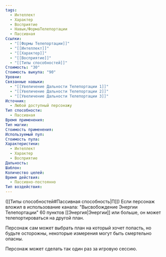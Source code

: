 ```yaml
---
tags:
  - Интеллект
  - Характер
  - Восприятие
  - Навык/ФормаТелепортации
  - Пассивная
Ссылки:
  - "[[Формы Телепортации]]"
  - "[[Интеллект]]"
  - "[[Характер]]"
  - "[[Восприятие]]"
  - "[[Типы способностей]]"
Стоимость: "30"
Стоимость выкупа: "90"
Уровни: 
Связанные навыки:
  - "[[Увеличение Дальности Телепортации 1]]"
  - "[[Увеличение Дальности Телепортации 2]]"
  - "[[Увеличение Дальности Телепортации 3]]"
Источник:
  - Любой доступный персонажу
Тип способности:
  - Пассивная
Время применения: 
Тип магии: 
Стоимость применения: 
Используемый пул: 
Стоимость пула: 
Характеристики:
  - Интеллект
  - Характер
  - Восприятие
Дальность: 
Шаблон: 
Количество целей: 
Время действия:
  - Пассивно-постоянно
Тип воздействия:
---
```

([[Типы способностей#Пассивная способность|П]]) Если персонаж вложил в использование канала: "Высвобождение Энергии Телепортации" 60 пунктов [[Энергия|Энергии]] или больше, он может телепортироваться на другой план. 

Персонаж сам может выбрать план на который хочет попасть, но будьте осторожны, некоторые измерения могут быть смертельно опасны. 

Персонаж может сделать так один раз за игровую сессию. 